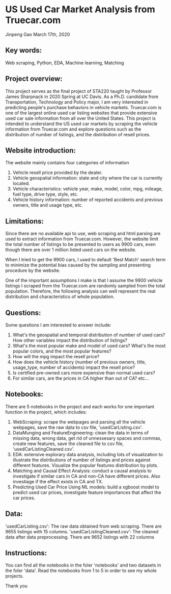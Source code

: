 # US Used Car Market Analysis from Truecar.com
Jinpeng Gao
March 17th, 2020

## Key words: 
Web scraping, Python, EDA, Machine learning, Matching

## Project overview: 
This project serves as the final project of STA220 taught by Professor James Sharpnack in 2020 Spring at UC Davis. As a Ph.D. candidate from Transportation, Technology and Policy major, I am very interested in predicting people's purchase behaviors in vehicle markets. Truecar.com is one of the largest online used car listing websites that provide extensive used car sale information from all over the United States. 
This project is intended to understand the US used car markets by scraping the vehicle information from Truecar.com and explore questions such as the distribution of number of listings, and the distribution of resell prices.

## Website introduction:
The website mainly contains four categories of information
1) Vehicle resell price provided by the dealer.
2) Vehicle geospatial information: state and city where the car is currently located.
3) Vehicle characteristics: vehicle year, make, model, color, mpg, mileage, fuel type, drive type, style, etc.
4) Vehicle history information: number of reported accidents and previous owners, title and usage type, etc.

## Limitations:
Since there are no available api to use, web scraping and html parsing are used to extract information from Truecar.com. However, the website limit the total number of listings to be presented to users as 9900 cars, even though there are over 1 million listed used cars on the website.

When I tried to get the 9900 cars, I used to default 'Best Match' search term to minimize the potential bias caused by the sampling and presenting procedure by the website. 

One of the important assumptions I make is that I assume the 9900 vehicle listings I scraped from the Truecar.com are randomly sampled from the total population. Therefore, the following analysis can well represent the real distribution and characteristics of whole population.

## Questions:
Some questions I am interested to answer include:
1) What's the geospatial and temporal distribution of number of used cars? How other variables impact the distribution of listings?
2) What's the most popular make and model of used cars? What's the most popular colors, and the most popular features?
3) How will the mpg impact the resell price?
4) How does the vehicle history (number of previous owners, title, usage_type, number of accidents) impact the resell price?
5) Is certified pre-owned cars more expensive than normal used cars?
6) For similar cars, are the prices in CA higher than out of CA?
etc...

## Notebooks:
There are 5 notebooks in the project and each works for one important function in the project, which includes:
1. WebScraping: scrape the webpages and parsing all the vehicle webpages, save the raw data to csv file, 'usedCarListing.csv'.
2. DataMunging and FeatureEngineering: clean the data in terms of missing data, wrong data, get rid of unnessesary spaces and commas, create new features, save the cleaned file to csv file, 'usedCarListingCleaned.csv'.
3. EDA: extensive explorary data analysis, including lots of visualization to illustrate the distributions of number of listings and prices against different features. Visualize the popular features distribution by plots.
4. Matching and Causal Effect Analysis: conduct a causal analysis to investigate if similar cars in CA and non-CA have different prices. Also investiage if the effect exists in CA and TX.
5. Predicting Used Car Price Using ML models: build a xgboost model to predict used car prices, investigate feature importances that affect the car prices.

## Data: 
'usedCarListing.csv': The raw data obtained from web scraping. There are 9655 listings with 15 columns.
'usedCarListingCleaned.csv': The cleaned data after data preprocessing. There are 9652 listings with 22 columns

## Instructions:
You can find all the notebooks in the foler 'notebooks' and two datasets in the foler 'data'. Read the notebooks from 1 to 5 in order to see my whole projects.


Thank you
